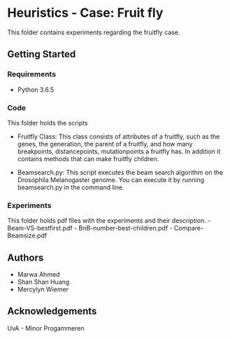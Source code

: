 # Heuristics - Case: Fruit fly #

This folder contains experiments regarding the fruitfly case.

## Getting Started ##

### Requirements ###
- Python 3.6.5

### Code ###
This folder holds the scripts

- Fruitfly Class: This class consists of attributes of a fruitfly, such as
    the genes, the generation, the parent of a fruitfly, and
    how many breakpoints, distancepoints, mutationpoints a
    fruitfly has. In addition it contains methods that can make
    fruitfly children.
 
- Beamsearch.py: This script executes the beam search algorithm on the Drosophila
    Melanogaster genome. You can execute it by running beamsearch.py in the command line.

### Experiments ###
This folder holds pdf files with the experiments and their description.
    - Beam-VS-bestfirst.pdf
    - BnB-number-best-children.pdf
    - Compare-Beamsize.pdf


## Authors ##
- Marwa Ahmed
- Shan Shan Huang
- Mercylyn Wiemer

## Acknowledgements ##
UvA - Minor Progammeren
